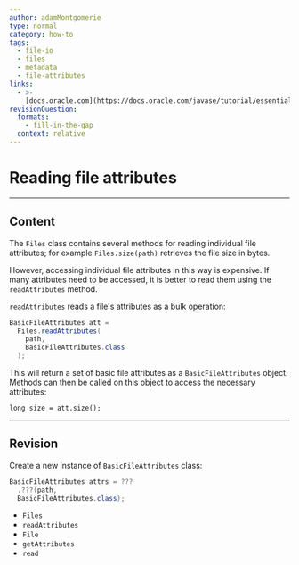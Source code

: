 ```yaml
---
author: adamMontgomerie
type: normal
category: how-to
tags:
  - file-io
  - files
  - metadata
  - file-attributes
links:
  - >-
    [docs.oracle.com](https://docs.oracle.com/javase/tutorial/essential/io/fileAttr.html){website}
revisionQuestion:
  formats:
    - fill-in-the-gap
  context: relative
---
```


# Reading file attributes


---

## Content

The `Files` class contains several methods for reading individual file attributes; for example `Files.size(path)` retrieves the file size in bytes.

However, accessing individual file attributes in this way is expensive. If many  attributes need to be accessed, it is better to read them using the `readAttributes` method.

`readAttributes` reads a file's attributes as a bulk operation:

```java
BasicFileAttributes att =
  Files.readAttributes(
    path, 
    BasicFileAttributes.class
  );
```

This will return a set of basic file attributes as a `BasicFileAttributes` object. Methods can then be called on this object to access the necessary attributes:

```plain-text
long size = att.size();
```


---

## Revision

Create a new instance of `BasicFileAttributes` class:

```java
BasicFileAttributes attrs = ???
  .???(path,
  BasicFileAttributes.class);
```

- `Files` 
- `readAttributes` 
- `File` 
- `getAttributes` 
- `read`
